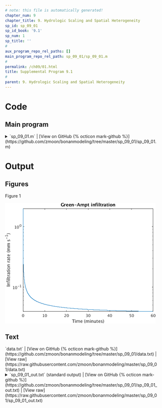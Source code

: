 ```yaml
---
# note: this file is automatically generated!
chapter_num: 9
chapter_title: 9. Hydrologic Scaling and Spatial Heterogeneity
sp_id: sp_09_01
sp_id_book: '9.1'
sp_num: 1
sp_title: ''
# 
aux_program_repo_rel_paths: []
main_program_repo_rel_path: sp_09_01/sp_09_01.m
# 
permalink: /ch09/01.html
title: Supplemental Program 9.1
# 
parent: 9. Hydrologic Scaling and Spatial Heterogeneity
---
```


# Code

## Main program

<details>
  <summary markdown="span">
    `sp_09_01.m`
    <span class="program-code-link-sep">|</span>
    [View on GitHub {% octicon mark-github %}](https://github.com/zmoon/bonanmodeling/tree/master/sp_09_01/sp_09_01.m)
  </summary>

```matlab
% Supplemental program 9.1

% -------------------------------------------------
% Use Green-Ampt equation to calculate infiltration
% -------------------------------------------------

% --- Input parameters

% sandy loam

  Ksat = 12.48 * 10 / 3600;   % cm/h -> mm/s
  psi_sat = -218;             % mm
  theta_sat = 0.435;

% loam

% Ksat = 2.5 * 10 / 3600;   % cm/h -> mm/s
% psi_sat = -478;           % mm
% theta_sat = 0.451;

% clay loam

% Ksat = 0.88 * 10 / 3600;   % cm/h -> mm/s
% psi_sat = -630;            % mm
% theta_sat = 0.476;

% Initial soil moisture

theta_dry = 0.3;
delta_theta = theta_sat - theta_dry;

% Matrix potential at wetting front

psi_w = 0.76 * psi_sat;

% --- Solve Green-Ampt equation for cumulative infiltration at time t

err = 1e-06;

% Time step (s)

dt = 0.1;

% Loop through one hour

for i = 1:36000
   t = i * dt;

   fval = @(x) x - (Ksat * t + abs(psi_w) * delta_theta * log(1 + x / (abs(psi_w)*delta_theta)));

   % Use bisection to sovle for I

   aval = 1e03;
   bval = 0;

   fa = fval(aval);
   fb = fval(bval);

   if (fa * fb > 0)
      error('bisection error: f(a) and f(b) do not have opposite signs')
   end

   while (abs(bval-aval) > err)
      cval = (aval + bval) / 2;
      fc = fval(cval);
      if (fa * fc < 0)
         bval = cval; fb = fc;
      else
         aval = cval; fa = fc;
      end
   end

   % Time (minutes)

   time(i) = t / 60;

   % Cumulative infiltration (mm)

   I_cum(i) = cval;

   % Infiltration rate (mm/s)

   i_rate(i) =  Ksat * (abs(psi_w) * delta_theta / I_cum(i) + 1);

end

fprintf('I = %12.8f\n',I_cum(36000))

% --- Write output file

B = [time; i_rate; I_cum];
fileID = fopen('data.txt','w');
fprintf(fileID,'%12s %12s %12s\n','time','i','I');
fprintf(fileID,'%12.6f %12.6f %12.3f\n', B);
fclose(fileID);

% --- Make graph

%figure
semilogy(time,i_rate)
%plot(time,i_rate)
title('Green-Ampt infiltration')
xlabel('Time (minutes)')
ylabel('Infiltration rate (mm s^{-1})')
```
{: #main-program-code}

</details>



# Output

## Figures

Figure 1

<img src="https://raw.githubusercontent.com/zmoon/bonanmodeling/master/sp_09_01/fig01.png">

## Text
<span class="main-program-output-text-file-links-only">
  `data.txt`
  <span class="program-code-link-sep">|</span>
  [View on GitHub {% octicon mark-github %}](https://github.com/zmoon/bonanmodeling/tree/master/sp_09_01/data.txt)
  <span class="program-code-link-sep">|</span>
  [View raw](https://raw.githubusercontent.com/zmoon/bonanmodeling/master/sp_09_01/data.txt)
</span>
<details>
  <summary markdown="span">
    `sp_09_01_out.txt` (standard output)
    <span class="program-code-link-sep">|</span>
    [View on GitHub {% octicon mark-github %}](https://github.com/zmoon/bonanmodeling/tree/master/sp_09_01/sp_09_01_out.txt)
    <span class="program-code-link-sep">|</span>
    [View raw](https://raw.githubusercontent.com/zmoon/bonanmodeling/master/sp_09_01/sp_09_01_out.txt)
  </summary>

```
I = 173.31118789
```
{: .main-program-output-text-file}

</details>
